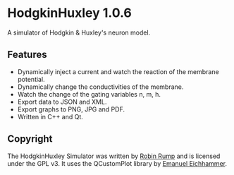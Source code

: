 HodgkinHuxley 1.0.6
=============
A simulator of Hodgkin &amp; Huxley's neuron model.

Features
-------------
- Dynamically inject a current and watch the reaction of the membrane potential.
- Dynamically change the conductivities of the membrane.
- Watch the change of the gating variables n, m, h.
- Export data to JSON and XML.
- Export graphs to PNG, JPG and PDF.
- Written in C++ and Qt.

Copyright
-------------
The HodgkinHuxley Simulator was written by [Robin Rump](http://robinrump.com/) and is licensed under the GPL v3.
It uses the QCustomPlot library by [Emanuel Eichhammer](http://qcustomplot.com/).
